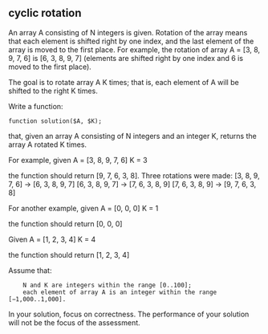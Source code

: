 ## cyclic rotation

An array A consisting of N integers is given. Rotation of the array means that each element is shifted right by one index, and the last element of the array is moved to the first place. For example, the rotation of array A = [3, 8, 9, 7, 6] is [6, 3, 8, 9, 7] (elements are shifted right by one index and 6 is moved to the first place).

The goal is to rotate array A K times; that is, each element of A will be shifted to the right K times.

Write a function:

    function solution($A, $K);

that, given an array A consisting of N integers and an integer K, returns the array A rotated K times.

For example, given
A = [3, 8, 9, 7, 6]
K = 3

the function should return [9, 7, 6, 3, 8]. Three rotations were made:
[3, 8, 9, 7, 6] -> [6, 3, 8, 9, 7]
[6, 3, 8, 9, 7] -> [7, 6, 3, 8, 9]
[7, 6, 3, 8, 9] -> [9, 7, 6, 3, 8]

For another example, given
A = [0, 0, 0]
K = 1

the function should return [0, 0, 0]

Given
A = [1, 2, 3, 4]
K = 4

the function should return [1, 2, 3, 4]

Assume that:

        N and K are integers within the range [0..100];
        each element of array A is an integer within the range [−1,000..1,000].

In your solution, focus on correctness. The performance of your solution will not be the focus of the assessment.
